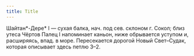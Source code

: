 ```yaml
---
title: Title
---
```


Шайтан*-Дере* I — сухая балка, нач. под сев. склоном г. Сокол; близ утеса Чёртов
Палец I напоминает каньон, ниже обрывается уступом и, расширяясь, впад. в море.
Пересекается дорогой Новый Свет–Судак, которая описывает здесь петлю З–2.
